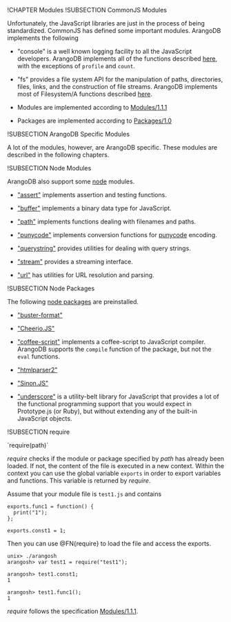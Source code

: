 !CHAPTER Modules
!SUBSECTION CommonJS Modules

Unfortunately, the JavaScript libraries are just in the process of being
standardized. CommonJS has defined some important modules. ArangoDB implements
the following

- "console" is a well known logging facility to all the JavaScript developers.
  ArangoDB implements all of the functions described
  <a href="http://wiki.commonjs.org/wiki/Console">here</a>, with the exceptions
  of `profile` and `count`.

- "fs" provides a file system API for the manipulation of paths, directories, 
  files, links, and the construction of file streams. ArangoDB implements
  most of Filesystem/A functions described
  <a href="http://wiki.commonjs.org/wiki/Filesystem/A">here</a>.

- Modules are implemented according to 
  <a href="http://wiki.commonjs.org/wiki/Modules">Modules/1.1.1</a>

- Packages are implemented according to
  <a href="http://wiki.commonjs.org/wiki/Packages">Packages/1.0</a>

!SUBSECTION ArangoDB Specific Modules

A lot of the modules, however, are ArangoDB specific. These modules
are described in the following chapters.

!SUBSECTION Node Modules

ArangoDB also support some <a href="http://www.nodejs.org/">node</a> modules.

- <a href="http://nodejs.org/api/assert.html">"assert"</a> implements 
  assertion and testing functions.

- <a href="http://nodejs.org/api/buffer.html">"buffer"</a> implements
  a binary data type for JavaScript.

- <a href="http://nodejs.org/api/path.html">"path"</a> implements
  functions dealing with filenames and paths.

- <a href="http://nodejs.org/api/punycode.html">"punycode"</a> implements
  conversion functions for
  <a href="http://en.wikipedia.org/wiki/Punycode">punycode</a> encoding.

- <a href="http://nodejs.org/api/querystring.html">"querystring"</a>
  provides utilities for dealing with query strings.

- <a href="http://nodejs.org/api/stream.html">"stream"</a>
  provides a streaming interface.

- <a href="http://nodejs.org/api/url.html">"url"</a>
  has utilities for URL resolution and parsing.

!SUBSECTION Node Packages

The following <a href="https://npmjs.org/">node packages</a> are preinstalled.

- <a href="http://docs.busterjs.org/en/latest/modules/buster-format/">"buster-format"</a>

- <a href="http://matthewmueller.github.io/cheerio/">"Cheerio.JS"</a>

- <a href="http://coffeescript.org/">"coffee-script"</a> implements a
  coffee-script to JavaScript compiler. ArangoDB supports the `compile` 
  function of the package, but not the `eval` functions.

- <a href="https://github.com/fb55/htmlparser2">"htmlparser2"</a>

- <a href="http://sinonjs.org/">"Sinon.JS"</a>

- <a href="http://underscorejs.org/">"underscore"</a> is a utility-belt library
  for JavaScript that provides a lot of the functional programming support that 
  you would expect in Prototype.js (or Ruby), but without extending any of the
  built-in JavaScript objects.

!SUBSECTION require

´require(path)´

*require* checks if the module or package specified by *path* has already
been loaded.  If not, the content of the file is executed in a new
context. Within the context you can use the global variable `exports` in
order to export variables and functions. This variable is returned by
*require*.

Assume that your module file is `test1.js` and contains

    exports.func1 = function() {
      print("1");
    };

    exports.const1 = 1;

Then you can use @FN{require} to load the file and access the exports.

    unix> ./arangosh
    arangosh> var test1 = require("test1");

    arangosh> test1.const1;
    1

    arangosh> test1.func1();
    1

*require* follows the specification
[Modules/1.1.1](http://wiki.commonjs.org/wiki/Modules/1.1.1).